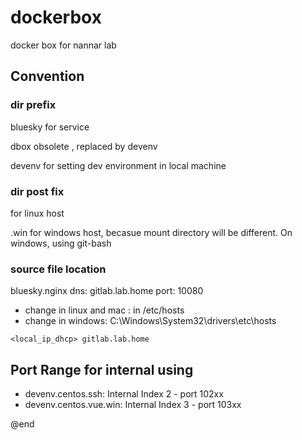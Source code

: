 # dockerbox

docker box for nannar lab

## Convention


### dir prefix
bluesky  for service


dbox obsolete , replaced by devenv 


devenv for setting dev environment in local machine


### dir post fix

<default>   for linux host

.win for windows host, becasue  mount directory will be different.  On windows, using git-bash


### source file location

bluesky.nginx 
dns:  gitlab.lab.home  port: 10080
-  change in linux and mac : in /etc/hosts
-  change in windows: C:\Windows\System32\drivers\etc\hosts

```
<local_ip_dhcp> gitlab.lab.home

```

## Port Range for internal using

 - devenv.centos.ssh:  Internal Index 2 -   port 102xx
 - devenv.centos.vue.win: Internal Index 3 -   port 103xx


@end


